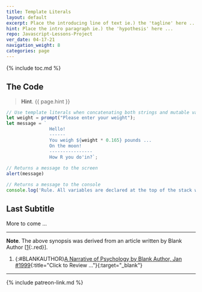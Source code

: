 ```yaml
---
title: Template Literals
layout: default
excerpt: Place the introducing line of text ie.) the 'tagline' here ...
hint: Place the intro paragraph ie.) the 'hypothesis' here ...
repo: Javascript-Lessons-Project
ver_date: 04-17-21
navigation_weight: 8
categories: page
---
```

{% include toc.md %}

## The Code

> **Hint**. {{ page.hint }}

```javascript
// Use template literals when concatenating both strings and mutable values
let weight = prompt("Please enter your weight");
let message = `
                Hello!
                ------
                You weigh ${weight * 0.165} pounds ...
                On the moon!
                ----------------
                How R you do'in?`;
                
// Returns a message to the screen
alert(message)

// Returns a message to the console
console.log('Rule. All variables are declared at the top of the stack when assigned via `var`. However, a variable when declared (and, assigned) using `let` or `const` is NOT auto-hoisted to the top of the stack. Hoisted variables can cause conflicts. Summation: All variables when declared using `var` are auto-hoisted to the top of the stack. And, all variables when declared (and, assigned) using `const` or `let` are NOT auto-hoisted. Note. A variable declared with `const` must also be initialized with a value simultaneously.')

```

## Last Subtitle

More to come ...

***

**Note**. The above synopsis was derived from an article written by Blank Author [[1](#BLANKAUTHOR){:.red}].

1. {:#BLANKAUTHOR}[A Narrative of Psychology by Blank Author, Jan #1999](http://cowles.yale.edu/sites/default/files/files/pub/d20/d2069.pdf){:title="Click to Review ..."}{:target="_blank"}

***

{% include patreon-link.md %}
